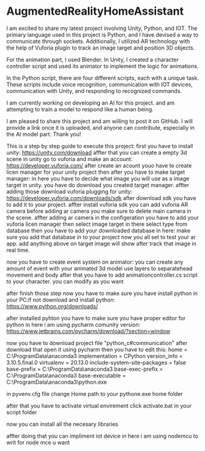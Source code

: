 # AugmentedRealityHomeAssistant
I am excited to share my latest project involving Unity, Python, and IOT.
The primary language used in this project is Python, and I have devised a way to communicate through sockets.
Additionally, I utilized AR technology with the help of Vuforia plugin to track an image target and position 3D objects.

For the animation part, I used Blender.
In Unity, I created a character controller script and used its animator to implement the logic for animations.

In the Python script, there are four different scripts, each with a unique task. These scripts include
voice recognition,
communication with IOT devices,
communication with Unity, and
responding to recognized commands.

I am currently working on developing an AI for this project. and am attempting to train a model to respond like a human being.

I am pleased to share this project and am willing to post it on GitHub. I will provide a link once it is uploaded, and anyone can contribute, especially in the AI model part.
Thank you!

This is  a step by step guide to execute this project:
first you have to install unity: https://unity.com/download
affter that you can create a empty 3d scene in unity
go to vuforia and make an account: https://developer.vuforia.com/
after create an acount youo have te create licen manager for your unity project
then after you have to make target manager: in here you have to decide what image you will use as a image target in unity. you have do download you created target manager.
affter adding those  download vuforia plugging for unity: https://developer.vuforia.com/downloads/sdk
after download sdk you have to add it to your project.
affter install vuforia sdk you can add vuforia AR camera before adding ar camera you make sure to delete main camera in the scene.
affter adding ar camera in the configeration you have to add your vuforia licen manager 
then select image target in there select type from database then you have to add your downloaded database in here: make sure you add that database in to your project
now you all set to test your ar app.
add anything above on target image will show after track that image in real time. 

now you have to create event system on animator:
    you can create any amount of event with your animated 3d model use layers to separatehead movement and body
after that you have to add animationcontroller.cs script to your character. you can modify as you want

after finish those step now you have to make sure you have install python in your PC:if not download and install python: https://www.python.org/downloads/

after installed pyhton you have to make sure you have proper editor for python in here i am using pycharm comunity version: https://www.jetbrains.com/pycharm/download/?section=window

now you have to download project file "python_c#communication" after download that open it using pycharm then you have to edit this:
home = C:\ProgramData\anaconda3
implementation = CPython
version_info = 3.10.5.final.0
virtualenv = 20.13.0
include-system-site-packages = false
base-prefix = C:\ProgramData\anaconda3
base-exec-prefix = C:\ProgramData\anaconda3
base-executable = C:\ProgramData\anaconda3\python.exe

in pyvenv.cfg file change Home path to your pythone.exe home folder

after that you have to activate virtual envirement click activate.bat in your script folder 

now you can install all the necesary libraries

affter doing that you can impliment iot device in here i am using nodemcu
to writ for node mce u want 
  



